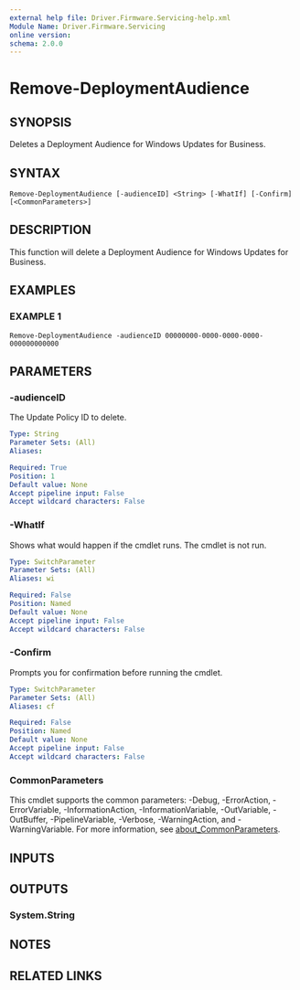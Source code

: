 ```yaml
---
external help file: Driver.Firmware.Servicing-help.xml
Module Name: Driver.Firmware.Servicing
online version:
schema: 2.0.0
---
```


# Remove-DeploymentAudience

## SYNOPSIS
Deletes a Deployment Audience for Windows Updates for Business.

## SYNTAX

```
Remove-DeploymentAudience [-audienceID] <String> [-WhatIf] [-Confirm] [<CommonParameters>]
```

## DESCRIPTION
This function will delete a Deployment Audience for Windows Updates for Business.

## EXAMPLES

### EXAMPLE 1
```
Remove-DeploymentAudience -audienceID 00000000-0000-0000-0000-000000000000
```

## PARAMETERS

### -audienceID
The Update Policy ID to delete.

```yaml
Type: String
Parameter Sets: (All)
Aliases:

Required: True
Position: 1
Default value: None
Accept pipeline input: False
Accept wildcard characters: False
```

### -WhatIf
Shows what would happen if the cmdlet runs.
The cmdlet is not run.

```yaml
Type: SwitchParameter
Parameter Sets: (All)
Aliases: wi

Required: False
Position: Named
Default value: None
Accept pipeline input: False
Accept wildcard characters: False
```

### -Confirm
Prompts you for confirmation before running the cmdlet.

```yaml
Type: SwitchParameter
Parameter Sets: (All)
Aliases: cf

Required: False
Position: Named
Default value: None
Accept pipeline input: False
Accept wildcard characters: False
```

### CommonParameters
This cmdlet supports the common parameters: -Debug, -ErrorAction, -ErrorVariable, -InformationAction, -InformationVariable, -OutVariable, -OutBuffer, -PipelineVariable, -Verbose, -WarningAction, and -WarningVariable. For more information, see [about_CommonParameters](http://go.microsoft.com/fwlink/?LinkID=113216).

## INPUTS

## OUTPUTS

### System.String
## NOTES

## RELATED LINKS
